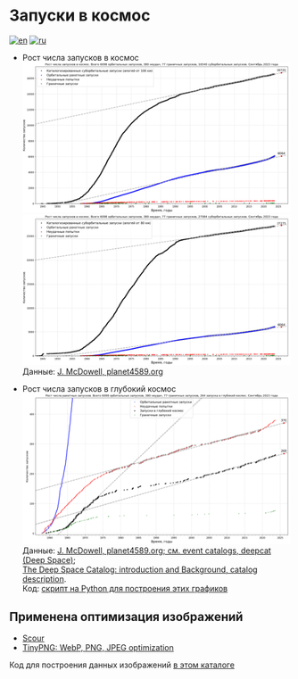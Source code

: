 # Запуски в космос

[![en](https://img.shields.io/badge/lang-en-red.svg)](README.md)
[![ru](https://img.shields.io/badge/lang-ru-green.svg)](README-ru.md)

* Рост числа запусков в космос
![Орбитальные и суборбитальные запуски в космос с апогеем более 100 км](./launches-orb-suborb-100km-linfit-ru.png "Орбитальные и суборбитальные запуски в космос с апогеем более 100 км с линейной аппроксимацией. Красным отмечены неудачные попытки, зеленым - некаталогизированные граничные запуски")
![Орбитальные и суборбитальные запуски в космос с апогеем более 80 км](./launches-orb-suborb-80km-linfit-ru.png "Орбитальные и суборбитальные запуски в космос с апогеем более 80 км с линейной аппроксимацией. Красным отмечены неудачные попытки, зеленым - некаталогизированные граничные запуски")  
Данные: [J. McDowell, planet4589.org](https://planet4589.org/space/gcat/web/launch/ldes.html)

* Рост числа запусков в глубокий космос
![Рост числа запусков в глубокий космос](./launches-orb-deep-linfit-ru.png "Рост числа запусков в глубокий космос с линейной аппроксимацией. Красным отмечены неудачные попытки, зеленым - некаталогизированные граничные запуски")  
Данные: [J. McDowell, planet4589.org; см. event catalogs, deepcat (Deep Space)](https://planet4589.org/space/gcat/web/cat/);  
[The Deep Space Catalog: introduction and Background, catalog description](https://www.planet4589.org/space/deepcat/).  
Код: [скрипт на Python для построения этих графиков](../../src/astrodata/launches/plot_launches_orb_suborb_graph.py)

## Применена оптимизация изображений

* [Scour](https://github.com/scour-project/scour)
* [TinyPNG: WebP, PNG, JPEG optimization](https://tinypng.com/)

Код для построения данных изображений [в этом каталоге](../../src/astrodata/launches/)
